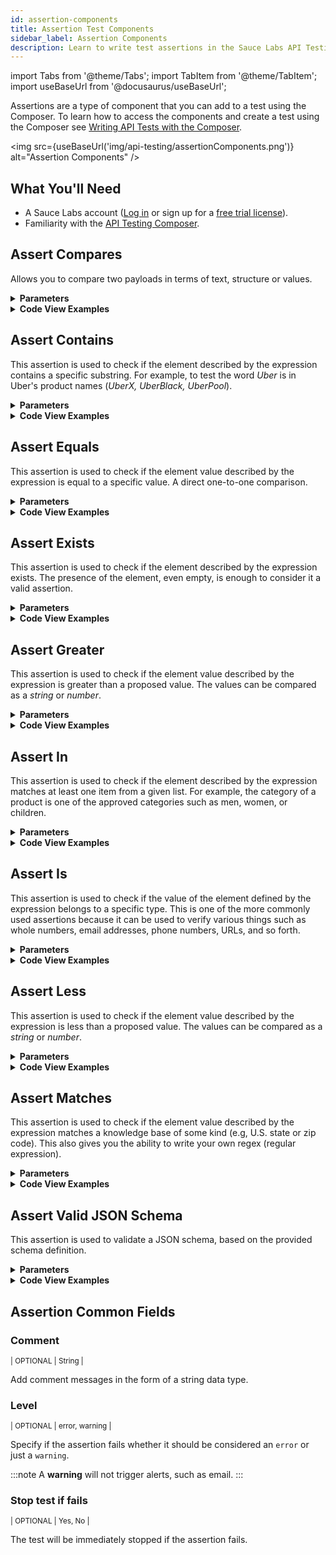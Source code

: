 ```yaml
---
id: assertion-components
title: Assertion Test Components
sidebar_label: Assertion Components
description: Learn to write test assertions in the Sauce Labs API Testing Composer.
---
```


import Tabs from '@theme/Tabs';
import TabItem from '@theme/TabItem';
import useBaseUrl from '@docusaurus/useBaseUrl';

Assertions are a type of component that you can add to a test using the Composer. To learn how to access the components and create a test using the Composer see [Writing API Tests with the Composer](/api-testing/composer/).

<img src={useBaseUrl('img/api-testing/assertionComponents.png')} alt="Assertion Components" />

## What You'll Need
* A Sauce Labs account ([Log in](https://accounts.saucelabs.com/am/XUI/#login/) or sign up for a [free trial license](https://saucelabs.com/sign-up)).
* Familiarity with the [API Testing Composer](/api-testing/composer/).

## Assert Compares

Allows you to compare two payloads in terms of text, structure or values.

<details><summary><strong>Parameters</strong></summary>

<table id="table-api">
  <tbody>
  <tr>
  <td colSpan='2'>Fields</td>
  </tr>
    <tr>
     <td><strong>Expression 1</strong></td>
     <td><p><small>| REQUIRED | STRING |</small></p><p>The first payload you want to compare.</p></td>
    </tr>
    <tr>
     <td><strong>Expression 2</strong></td>
     <td><p><small>| REQUIRED | STRING |</small></p><p>The second payload you want to compare.</p></td>
    </tr>
    <tr>
     <td><strong>Mode</strong></td>
     <td><p><small>| REQUIRED | Text, values, structure |</small></p><p>The comparator you wish to use. <code>text</code> compares the text of the two payloads as plain text, <code>values</code> compares the two payloads regardless the text layout, <code>structure</code> compares only the structure of the two payloads.</p></td>
    </tr>
    <tr>
     <td><strong>Strict</strong></td>
     <td><p><small>| OPTIONAL | Yes, No |</small></p><p>Comparison includes data types. </p></td>
    </tr>
  </tbody>
</table>

See also [Common Fields](#assertion-common-fields)

<img src={useBaseUrl('img/api-testing/compares.png')} alt="Assertion Compares Pic"/>

</details>
<details><summary><strong>Code View Examples</strong></summary>

```yaml
- id: assert-compares
  expression1: payload1
  expression2: payload2
  mode: text
  strict: "false"
```

```yaml
- id: assert-compares
  expression1: payload1
  expression2: payload2
  mode: values
  strict: "false"
```

```yaml
- id: assert-compares
  expression1: payload1
  expression2: payload2
  mode: structure
  strict: "false"
```
</details>


## Assert Contains

This assertion is used to check if the element described by the expression contains a specific substring. For example, to test the word _Uber_ is in Uber's product names (_UberX, UberBlack, UberPool_).

<details><summary><strong>Parameters</strong></summary>

| Field | Type/Value | Required |
| :--- | :--- | :--- |
| Expression | Expression | Yes |
| Value | String, Number, Boolean | Yes |
| Type | Auto, String, Number, Boolean | No |
| Comment | String | No |
| Level | 'error' or 'warning' | No |
| Modifier | 'not' | No |
| Execute if item exists | Yes, No | No |
| Stop test if fails | Yes, No | No |


* __Expression__: The path to the element we want to operate on (e.g., `payload.ProductID`). See [Expression](/api-testing/composer/expressions/) for more details.
* __Value__: The value we want to compare the expression to.
* __Type__: The type of the value. **Auto** means the engine will try to identify the type of the value.
* __Comment__: See [Comment](#comment).
* __Level__: See [Level](#level).
* __Modifier__: The assertion is considered verified if it does not pass.
* __Execute if item exists__: The assertion is evaluated only if the element exists. This is useful when the element does not always exist.
* __Stop test if fails__: The test will be immediately stopped if the assertion fails.


:::note
A **warning** will not trigger alerts (such as email or text messages).
:::

</details>
<details><summary><strong>Code View Examples</strong></summary>

```yaml
- id: assert-contains
  expression: data.url
  value: domain.com
```

```yaml
- id: assert-contains
  expression: data.id
  value: ${id}
```

</details>


## Assert Equals

This assertion is used to check if the element value described by the expression is equal to a specific value. A direct one-to-one comparison.

<details><summary><strong>Parameters</strong></summary>

| Field | Type/Value | Required |
| :--- | :--- | :--- |
| Expression | Expression | Yes |
| Value | String, Number, Boolean | Yes |
| Type | Auto, String, Number, Boolean | No |
| Comment | String | No |
| Level | 'error' or 'warning' | No |
| Modifier | 'not' | No |
| Execute if item exists | Yes, No | No |
| Stop test if fails | Yes, No | No |


* __Expression__: The path to the element we want to operate on (e.g., `payload.ProductID`). See [Expression](/api-testing/composer/expressions/) for more details.
* __Value__: The value we want to compare the expression to.
* __Type__: The type of the value. **Auto** means the engine will try to identify the type of the value.
* __Comment__: See [Comment](#comment).
* __Level__: See [Level](#level).
* __Modifier__: The assertion is considered verified if it does not pass.
* __Execute if item exists__: The assertion is evaluated only if the element exists. This is useful when the element does not always exist.
* __Stop test if fails__: The test will be immediately stopped if the assertion fails.


:::note
A **warning** will not trigger alerts (such as email or text messages).
:::

</details>
<details><summary><strong>Code View Examples</strong></summary>

```yaml
- id: assert-equals
  expression: data.code
  value: "500"
```

```yaml
- id: assert-equals
  expression: data.code
  value: 500
```

</details>


## Assert Exists

This assertion is used to check if the element described by the expression exists. The presence of the element, even empty, is enough to consider it a valid assertion.

<details><summary><strong>Parameters</strong></summary>

| Field | Type/Value | Required |
| :--- | :--- | :--- |
| Expression | Expression | Yes |
| Comment | String | No |
| Level | 'error' or 'warning' | No |
| Modifier | 'not' | No |
| Stop test if fails | Yes, No | No |


* __Expression__: The path to the element we want to operate on (e.g., `payload.ProductID`). See [Expression](/api-testing/composer/expressions/) for more details.
* __Comment__: See [Comment](#comment).
* __Level__: See [Level](#level).
* __Modifier__: The assertion is considered verified if it does not pass.
* __Stop test if fails__: The test will be immediately stopped if the assertion fails.


:::note
A **warning** will not trigger alerts (such as email or text messages).
:::

</details>
<details><summary><strong>Code View Examples</strong></summary>

```yaml
- id: assert-exists
  expression: data.id
```

</details>



## Assert Greater

This assertion is used to check if the element value described by the expression is greater than a proposed value. The values can be compared as a _string_ or _number_.

<details><summary><strong>Parameters</strong></summary>

| Field | Type/Value | Required |
| :--- | :--- | :--- |
| Expression | Expression | Yes |
| Value | String | Yes |
| Comment | String | No |
| Level | 'error' or 'warning' | No |
| Modifier | 'not' | No |
| Execute if item exists | Yes, No | No |
| Stop test if fails | Yes, No | No |

* __Expression__: The path to the element we want to operate on (e.g., `payload.ProductID`). See [Expression](/api-testing/on-prem/reference/expression/) for more details.
* __Value__: The value we want to compare the expression to.
* __Comment__: See [Comment](#comment).
* __Level__: See [Level](#level).
* __Modifier__: The assertion is considered verified if it does not pass.
* __Execute if item exists__: The assertion is evaluated only if the element exists. This is useful when the element does not always exist.
* __Stop test if fails__: The test will be immediately stopped if the assertion fails.


:::note
A **warning** will not trigger alerts (such as email or text messages).
:::

</details>
<details><summary><strong>Code View Examples</strong></summary>

```yaml
- id: assert-greater
  expression: data.code
  value: 4503
```


</details>

## Assert In

This assertion is used to check if the element described by the expression matches at least one item from a given list. For example, the category of a product is one of the approved categories such as men, women, or children.

<details><summary><strong>Parameters</strong></summary>

| Field | Type/Value | Required |
| :--- | :--- | :--- |
| Expression | Expression | Yes |
| Value | String | Yes |
| Comment | String | No |
| Level | 'error' or 'warning' | No |
| Modifier | 'not' | No |
| Execute if item exists | Yes, No | No |
| Stop test if fails | Yes, No | No |


* __Expression__: The path to the element we want to operate on (e.g., `payload.ProductID`). See [Expression](/api-testing/composer/expressions/) for more details.
* __Value__: The value we want to compare the expression to.
* __Comment__: See [Comment](#comment).
* __Level__: See [Level](#level).
* __Modifier__: The assertion is considered verified if it does not pass.
* __Execute if item exists__: The assertion is evaluated only if the element exists. This is useful when the element does not always exist.
* __Stop test if fails__: The test will be immediately stopped if the assertion fails.


:::note
A **warning** will not trigger alerts (such as email or text messages).
:::

</details>
<details><summary><strong>Code View Examples</strong></summary>


```yaml
- id: assert-in
  expression: data.type
  value:
    - ebook
    - paperbook
```

```yaml
- id: assert-in
  expression: data.price
  value:
    - "5.50"
    - "7"
    - "9.79"
```

</details>


## Assert Is

This assertion is used to check if the value of the element defined by the expression belongs to a specific type. This is one of the more commonly used assertions because it can be used to verify various things such as whole numbers, email addresses, phone numbers, URLs, and so forth.

<details><summary><strong>Parameters</strong></summary>

| Field | Type/Value | Required |
| :--- | :--- | :--- |
| Expression | Expression | Yes |
| Type | 'integer', 'float', 'url', 'boolean', 'phone', 'email', 'map', 'array' | Yes |
| Comment | String | No |
| Level | 'error' or 'warning' | No |
| Modifier | 'not' | No |
| Execute if item exists | Yes, No | No |
| Stop test if fails | Yes, No | No |


* __Expression__: The path to the element we want to operate on (e.g., `payload.ProductID`). See [Expression](/api-testing/composer/expressions/) for more details.
* __Type__: The data type of the value. The possible values are:
    * _integer_: checks if field is an integer value;
    * _float_: checks if field is a decimal value;
    * _url_: checks if the field is a well formatted url;
    * _boolean_: checks if field is a boolean value;
    * _phone_: checks if field contains a valid phone number format;
    * _email_: checks if field is a valid email format;
    * _map_: checks if field is a map type;
    * _array_: checks if the field is an array.
* __Comment__: See [Comment](#comment).
* __Level__: See [Level](#level).
* __Modifier__: The assertion is considered verified if it does not pass.
* __Execute if item exists__: The assertion is evaluated only if the element exists. This is useful when the element does not always exist.
* __Stop test if fails__: The test will be immediately stopped if the assertion fails.


:::note
A **warning** will not trigger alerts (such as email or text messages).
:::

</details>
<details><summary><strong>Code View Examples</strong></summary>

```yaml
- id: assert-is
  expression: data.id
  type: integer
```

</details>

## Assert Less

This assertion is used to check if the element value described by the expression is less than a proposed value. The values can be compared as a _string_ or _number_.

<details><summary><strong>Parameters</strong></summary>

| Field | Type/Value | Required |
| :--- | :--- | :--- |
| Expression | Expression | Yes |
| Value | String | Yes |
| Comment | String | No |
| Level | 'error' or 'warning' | No |
| Modifier | 'not' | No |
| Execute if item exists | Yes, No | No |
| Stop test if fails | Yes, No | No |



* __Expression__: The path to the element we want to operate on (e.g., `payload.ProductID`). See [Expression](/api-testing/composer/expressions/) for more details.
* __Value__: The value we want to compare the expression to.
* __Comment__: See [Comment](#comment).
* __Level__: See [Level](#level).
* __Modifier__: The assertion is considered verified if it does not pass.
* __Execute if item exists__: The assertion is evaluated only if the element exists. This is useful when the element does not always exist.
* __Stop test if fails__: The test will be immediately stopped if the assertion fails.


:::note
A **warning** will not trigger alerts (such as email or text messages).
:::

</details>
<details><summary><strong>Code View Examples</strong></summary>

```yaml
- id: assert-less
  expression: data.code
  value: 4503
```

</details>

## Assert Matches

This assertion is used to check if the element value described by the expression matches a knowledge base of some kind (e.g, U.S. state or zip code). This also gives you the ability to write your own regex (regular expression).

<details><summary><strong>Parameters</strong></summary>

| Field | Type/Value | Required |
| :--- | :--- | :--- |
| Expression | Expression | Yes |
| Type | 'regex' or 'US Zipcode' or 'USState' or 'credit card' or 'country codes' or 'currency codes' | Yes |
| Regex value | String | Yes, if type is 'regex' |
| Comment | String | No |
| Level | 'error' or 'warning' | No |
| Modifier | 'not' | No |
| Execute if item exists | Yes, No | No |
| Stop test if fails | Yes, No | No |


* __Expression__: The path to the element we want to operate on (e.g., `payload.ProductID`). See [Expression](/api-testing/composer/expressions/) for more details.
* __Type__: The data type of the value. The possible values are:
    * _regex_: if you want to evaluate the field as a regular expression (specified in regex value);
    * _US Zipcode_: checks if the field is a valid US zip code;
    * _US State_: checks if the field is a valid US State (i.e., 'NY');
    * _credit card_: checks if the field contains a valid credit card number from the most popular credit cards (i.e. VISA, Mastercard, AMEX);
    * _country codes_: checks if the field contains a valid country code (i.e., 'US', 'FR', 'DK');
    * _currency codes_: checks if the fields is a valid currency (i.e., 'USD', 'EUR');
* __Regex value__: Specify the regular expression you want to use for checking the expression.
* __Comment__: See [Comment](#comment).
* __Level__: See [Level](#level).
* __Modifier__: The assertion is considered verified if it does not pass.
* __Execute if item exists__: The assertion is evaluated only if the element exists. This is useful when the element does not always exist.
* __Stop test if fails__: The test will be immediately stopped if the assertion fails.


</details>
<details><summary><strong>Code View Examples</strong></summary>


```yaml
- id: assert-matches
  expression: data.zipcode
  type: us_zipcodes
```

</details>

## Assert Valid JSON Schema

This assertion is used to validate a JSON schema, based on the provided schema definition.

<details><summary><strong>Parameters</strong></summary>

| Field | Type/Value | Required |
| :--- | :--- | :--- |
| Expression | Expression | Yes |
| JsonSchema | JSON schema definition | Yes |
| Comment | String | No |

* __Expression__: The path to the element we want to operate on (e.g., `payload.ProductID`). See [Expression](/api-testing/composer/expressions/) for more details.
* __JsonSchema__: The JSON schema definition. This will be used to validate the JSON passed in the expression field. Here are some examples:

  ```json title="Example JSON"
  {
     "rectangle":{
        "a":15,
        "b":5
     }
  }
  ```

  ```json title="Example JSON Schema"
  {
     "type":"object",
     "properties":{
        "rectangle":{
           "$ref":"#/definitions/Rectangle"
        }
     },
     "definitions":{
      "size":{
           "type":"number",
           "minimum":0
        },
        "Rectangle":{
           "type":"object",
           "properties":{
              "a":{
                 "$ref":"#/definitions/size"
              },
              "b":{
                 "$ref":"#/definitions/size"
              }
          }
        }
     }
  }
  ```

* __Comment__: Add comment messages in the form of a string data type.

</details>
<details><summary><strong>Code View Examples</strong></summary>

```yaml
- id: set
  var: json_success
  mode: lang
  lang: template
  body: '{ "rectangle" : { "a" : 15, "b" : 5 } }'
```

```yaml
- id: assert-valid-jsonschema
  expression: json_success
  body: '{ "type" : "object", "properties" : { "rectangle" : {"$ref"
    :"#/definitions/Rectangle" } }, "definitions" : { "size" : { "type"
    :"number", "minimum" : 0 }, "Rectangle" : { "type" : "object", "properties"
    : { "a" : {"$ref" : "#/definitions/size"}, "b" : {"$ref" :
    "#/definitions/size"} } } } }'
```

</details>



## Assertion Common Fields

### Comment
<p><small>| OPTIONAL | String |</small></p>
Add comment messages in the form of a string data type.

### Level
<p><small>| OPTIONAL | error, warning |</small></p>
Specify if the assertion fails whether it should be considered an <code>error</code> or just a <code>warning</code>.

:::note
A **warning** will not trigger alerts, such as email.
:::

### Stop test if fails
<p><small>| OPTIONAL | Yes, No |</small></p>
The test will be immediately stopped if the assertion fails.